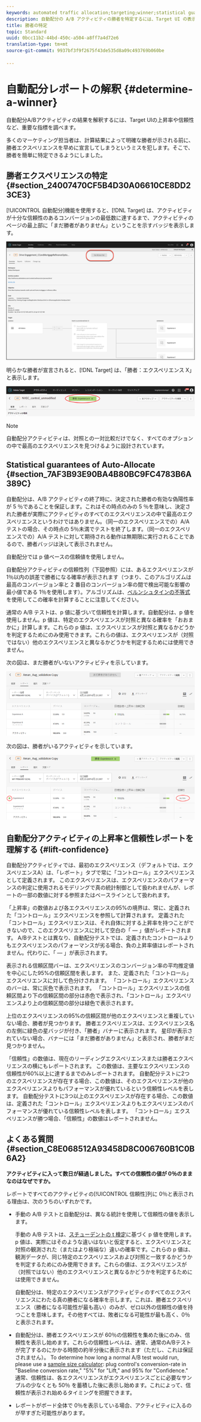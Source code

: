 ```yaml
---
keywords: automated traffic allocation;targeting;winner;statistical guarantee;confidence;determine winner;lift;confidence;default;default experience
description: 自動配分の A/B アクティビティの勝者を特定するには、Target UI の表示を確認します。
title: 勝者の特定
topic: Standard
uuid: 0bcc11b2-44bd-450c-a504-a8ff7a4d72e6
translation-type: tm+mt
source-git-commit: 9937bf3f9f2675f43de535d8a09c493769b060be

---
```



# 自動配分レポートの解釈 {#determine-a-winner}

自動配分A/Bアクティビティの結果を解釈するには、Target UIの上昇率や信頼性など、重要な指標を調べます。

多くのマーケティング担当者は、計算結果によって明確な勝者が示される前に、勝者エクスペリエンスを早めに宣言してしまうというミスを犯します。そこで、勝者を簡単に特定できるようにしました。

## 勝者エクスペリエンスの特定 {#section_24007470CF5B4D30A06610CE8DD23CE3}

[!UICONTROL 自動配分]機能を使用すると、[!DNL Target] は、アクティビティが十分な信頼性のあるコンバージョンの最低数に達するまで、アクティビティのページの最上部に「まだ勝者がありません」ということを示すバッジを表示します。

![勝者なしバッジ](/help/c-activities/automated-traffic-allocation/assets/no-winner.png)

明らかな勝者が宣言されると、[!DNL Target] は、「勝者：エクスペリエンス X」と表示します。

![](assets/auto_traffic_winner.png)

>[!NOTE]
>
>自動配分アクティビティは、対照との一対比較だけでなく、すべてのオプションの中で最高のエクスペリエンスを見つけるように設計されています。

## Statistical guarantees of Auto-Allocate {#section_7AF3B93E90BA4B80BC9FC4783B6A389C}

自動配分は、A/B アクティビティの終了時に、決定された勝者の有効な偽陽性率が 5 ％であることを保証します。これはその時点のみの 5 ％を意味し、決定された勝者が実際にアクティビティのすべてのエクスペリエンスの中で最高のエクスペリエンスというわけではありません。（同一のエクスペリエンスでの）A/A テストの場合、その時点の 5％未満でテストを終了します。（同一のエクスペリエンスでの）A/A テストに対して期待される動作は無期限に実行されることであるので、勝者バッジは決して表示されません。

自動配分では p 値ベースの信頼値を使用しません。

自動配分アクティビティの信頼性列（下図参照）には、あるエクスペリエンスが 1％以内の誤差で勝者になる確率が表示されます（つまり、このアルゴリズムは最高のコンバージョン率と 2 番目のコンバージョン率の間で検出可能な影響の最小値である 1％を使用します）。アルゴリズムは、[ベルンシュタインの不等式](https://en.wikipedia.org/wiki/Bernstein_inequalities_(probability_theory))を使用してこの確率を計算することに注意してください。

通常の A/B テストは、p 値に基づいて信頼性を計算します。自動配分は、p 値を使用しません。p 値は、特定のエクスペリエンスが対照と異なる確率を「おおまかに」計算します。これらの p 値は、エクスペリエンスが対照と異なるかどうかを判定するためにのみ使用できます。これらの値は、エクスペリエンスが（対照ではない）他のエクスペリエンスと異なるかどうかを判定するためには使用できません。

次の図は、まだ勝者がいないアクティビティを示しています。

![](assets/no_winner.png)

次の図は、勝者がいるアクティビティを示しています。

![](assets/winner_found.png)

## 自動配分アクティビティの上昇率と信頼性レポートを理解する {#lift-confidence}

自動配分アクティビティでは、最初のエクスペリエンス（デフォルトでは、エクスペリエンスA）は、「レポート」タブで常に「コントロール」エクスペリエンスとして定義されます。 このエクスペリエンスは、エクスペリエンスのパフォーマンスの判定に使用されるモデリングで真の統計制御として扱われませんが、レポートの一部の数値に対する参照またはベースラインとして扱われます。

「上昇率」の数値および各エクスペリエンスの95%の境界は、常に、定義された「コントロール」エクスペリエンスを参照して計算されます。 定義された「コントロール」エクスペリエンスは、それ自体に対する上昇率を持つことができないので、このエクスペリエンスに対して空白の「 — 」値がレポートされます。 A/Bテストとは異なり、自動配分テストでは、定義されたコントロールよりもエクスペリエンスのパフォーマンスが劣る場合、負の上昇率値はレポートされません。代わりに、「 — 」が表示されます。

表示される信頼区間バーは、エクスペリエンスのコンバージョン率の平均推定値を中心にした95%の信頼区間を表します。 また、定義された「コントロール」エクスペリエンスに対して色分けされます。 「コントロール」エクスペリエンスのバーは、常に灰色で表示されます。 「コントロール」エクスペリエンスの信頼区間より下の信頼区間の部分は赤色で表示され、「コントロール」エクスペリエンスより上の信頼区間の部分は緑色で表示されます。

上位のエクスペリエンスの95%の信頼区間が他のエクスペリエンスと重複していない場合、勝者が見つかります。 勝者エクスペリエンスは、エクスペリエンス名の左側に緑色の星バッジが付き、「勝者」バナーに表示されます。 星印が表示されていない場合、バナーには「まだ勝者がありません」と表示され、勝者がまだ見つかりません。

「信頼性」の数値は、現在のリーディングエクスペリエンスまたは勝者エクスペリエンスの横にもレポートされます。 この数値は、主要なエクスペリエンスの信頼性が60%以上に達するまでのみレポートされます。 自動配分テストに2つのエクスペリエンスが存在する場合、この数値は、そのエクスペリエンスが他のエクスペリエンスよりもパフォーマンスが優れているという信頼性レベルを表します。 自動配分テストに3つ以上のエクスペリエンスが存在する場合、この数値は、定義された「コントロール」エクスペリエンスよりもエクスペリエンスのパフォーマンスが優れている信頼性レベルを表します。 「コントロール」エクスペリエンスが勝つ場合、「信頼性」の数値はレポートされません。

## よくある質問 {#section_C8E068512A93458D8C006760B1C0B6A2}

**アクティビティに入って数日が経過しました。すべての信頼性の値が 0％のままなのはなぜですか。**

レポートですべてのアクティビティの[!UICONTROL 信頼性]列に 0％と表示される理由は、次のうちのいずれかです。

* 手動の A/B テストと自動配分は、異なる統計を使用して信頼性の値を表示します。

   手動の A/B テストは、[スチューデントの t 検定](https://en.wikipedia.org/wiki/Student%27s_t-test)に基づく p 値を使用します。p 値は、実際にはそのような違いはないと仮定すると、エクスペリエンスと対照の観測された（またはより極端な）違いの確率です。これらの p 値は、観測データが、同じ特定のエクスペリエンスおよび対照と一致するかどうかを判定するためにのみ使用できます。これらの値は、エクスペリエンスが（対照ではない）他のエクスペリエンスと異なるかどうかを判定するためには使用できません。

   自動配分は、特定のエクスペリエンスがアクティビティのすべてのエクスペリエンスにわたる真の勝者になる確率を示します。これは、勝者エクスペリエンス（勝者になる可能性が最も高い）のみが、ゼロ以外の信頼性の値を持つことを意味します。その他すべては、敗者になる可能性が最も高く、0％と表示されます。

* 自動配分は、勝者エクスペリエンスが 60％の信頼性を集めた後にのみ、信頼性を表示し始めます。これらの信頼性レベルは、通常、通常のA/Bテストが完了するのにかかる時間の約半分後に表示されます（ただし、これは保証されません）。 To determine how long a normal A/B test would run, please use a [sample size calculator](https://docs.adobe.com/content/target-microsite/testcalculator.html): plug control's conversion-rate in "Baseline conversion rate," "5%" for "Lift," and 95% for "Confidence." 通常、信頼性は、各エクスペリエンスがエクスペリエンスごとに必要なサンプルの少なくとも 50％ を蓄積した後に表示し始めます。これによって、信頼性が表示され始めるタイミングを把握できます。
* レポートがボード全体で 0％を表示している場合、アクティビティに入るのが早すぎた可能性があります。


